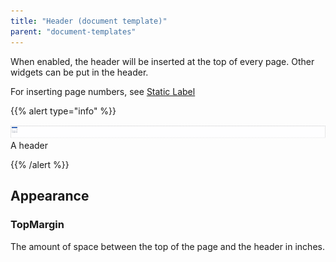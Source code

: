 ```yaml
---
title: "Header (document template)"
parent: "document-templates"
---
```



When enabled, the header will be inserted at the top of every page. Other widgets can be put in the header.

For inserting page numbers, see [Static Label](static-label-document-template)

{{% alert type="info" %}}

![](attachments/819203/918236.png)
A header

{{% /alert %}}

## Appearance

### TopMargin

The amount of space between the top of the page and the header in inches.
